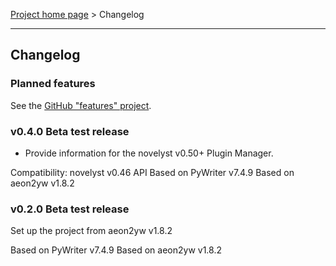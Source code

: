 [Project home page](index) > Changelog

------------------------------------------------------------------------

## Changelog

### Planned features

See the [GitHub "features" project](https://github.com/peter88213/aeon2yw_novelyst/projects/1).

### v0.4.0 Beta test release

- Provide information for the novelyst v0.50+ Plugin Manager.

Compatibility: novelyst v0.46 API
Based on PyWriter v7.4.9
Based on aeon2yw v1.8.2

### v0.2.0 Beta test release

Set up the project from aeon2yw v1.8.2

Based on PyWriter v7.4.9
Based on aeon2yw v1.8.2

